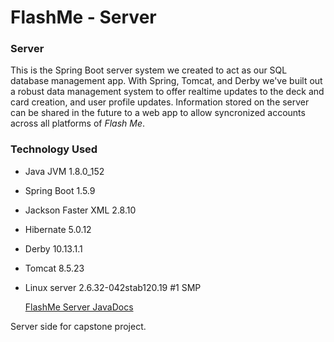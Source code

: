 # FlashMe - Server

### Server

This is the Spring Boot server system we created to act as our SQL database management app. With Spring, Tomcat, and Derby we've built out a robust data management system to offer realtime updates to the deck and card creation, and user profile updates. Information stored on the server can be shared in the future to a web app to allow syncronized accounts across all platforms of _Flash Me_.

### Technology Used

* Java JVM 1.8.0_152
* Spring Boot 1.5.9
* Jackson Faster XML 2.8.10
* Hibernate 5.0.12
* Derby 10.13.1.1
* Tomcat 8.5.23
* Linux server 2.6.32-042stab120.19 #1 SMP

  [FlashMe Server JavaDocs](https://ejerson.github.io/FlashMe/docs/)

Server side for capstone project.
